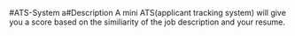 #ATS-System
a#Description
A mini ATS(applicant tracking system) will give you a score based on the similiarity of the  job description and your resume.
